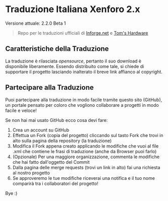 # Traduzione Italiana Xenforo 2.x
Versione attuale: 2.2.0 Beta 1
>Repo per le traduzioni ufficiali di [Inforge.net](https://www.inforge.net) e [Tom's Hardware](https://www.tomshw.it/forum)

## Caratteristiche della Traduzione
La traduzione è rilasciata *opensource*, pertanto il suo download è disponibile liberamente.
Essendo distribuito come tale, si chiede di supportare il progetto lasciando inalterato il breve link affianco al copyright.

## Partecipare alla Traduzione
Puoi partecipare alla traduzione in modo facile tramite questo sito (GitHub), un portale pensato per coloro che vogliono collaborare a progetti in modo facile e veloce!

Se non hai mai usato GitHub ecco cosa devi fare:
1. Crea un account su GitHub
2. Effettua un Fork (copia del progetto) cliccando sul tasto Fork che trovi in alto sulla pagina della repository (la traduzione)
3. Modifica il Fork appena creato applicando le modifiche che vuoi al file .xml che contiene le frasi di traduzione (anche da Browser puoi farlo)
4. (Opzionale) Per una maggiore organizzazione, commenta le modifiche che hai fatto dall'oggetto del Commit
5. Dalla pagina delle merge requests (trovi un link in alto) fai una richiesta al nostro progetto
6. Se approveremo le tue modifiche riceverai una notifica e il tuo nome comparirà tra i collaboratori del progetto!

Bye :)
